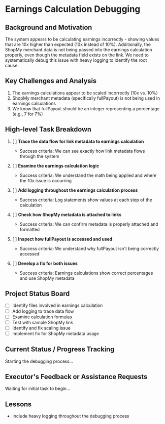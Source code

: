 # Earnings Calculation Debugging

## Background and Motivation
The system appears to be calculating earnings incorrectly - showing values that are 10x higher than expected (10x instead of 10%). Additionally, the ShopMy merchant data is not being passed into the earnings calculation properly, even though the metadata field exists on the link. We need to systematically debug this issue with heavy logging to identify the root cause.

## Key Challenges and Analysis
1. The earnings calculations appear to be scaled incorrectly (10x vs. 10%)
2. ShopMy merchant metadata (specifically fullPayout) is not being used in earnings calculations
3. We know that fullPayout should be an integer representing a percentage (e.g., 7 for 7%)

## High-level Task Breakdown
1. [ ] **Trace the data flow for link metadata to earnings calculation**
   - Success criteria: We can see exactly how link metadata flows through the system

2. [ ] **Examine the earnings calculation logic**
   - Success criteria: We understand the math being applied and where the 10x issue is occurring

3. [ ] **Add logging throughout the earnings calculation process**
   - Success criteria: Log statements show values at each step of the calculation

4. [ ] **Check how ShopMy metadata is attached to links**
   - Success criteria: We can confirm metadata is properly attached and formatted

5. [ ] **Inspect how fullPayout is accessed and used**
   - Success criteria: We understand why fullPayout isn't being correctly accessed

6. [ ] **Develop a fix for both issues**
   - Success criteria: Earnings calculations show correct percentages and use ShopMy metadata

## Project Status Board
- [ ] Identify files involved in earnings calculation
- [ ] Add logging to trace data flow
- [ ] Examine calculation formulas
- [ ] Test with sample ShopMy link
- [ ] Identify and fix scaling issue
- [ ] Implement fix for ShopMy metadata usage

## Current Status / Progress Tracking
Starting the debugging process...

## Executor's Feedback or Assistance Requests
Waiting for initial task to begin...

## Lessons
- Include heavy logging throughout the debugging process
